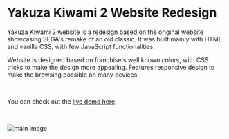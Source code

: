 # Yakuza Kiwami 2 Website Redesign

Yakuza Kiwami 2 website is a redesign based on the original website showcasing SEGA's remake of an old classic. It was built mainly with HTML and vanilla CSS, with few JavaScript functionalities.

Website is designed based on franchise's well known colors, with CSS tricks to make the design more appealing. Features responsive design to make the browsing possible on many devices.

<br>

You can check out the [live demo here](https://davidmaksic.github.io/Yakuza-site/).

<br>

![main image](https://davidmaksic.vercel.app/assets/yakuza-entire-page-CJkk6MG4.webp)
